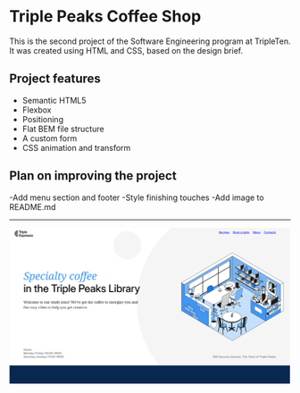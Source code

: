 # Triple Peaks Coffee Shop

This is the second project of the Software Engineering program at TripleTen. It was created using HTML and CSS, based on the design brief.

## Project features

- Semantic HTML5
- Flexbox
- Positioning
- Flat BEM file structure
- A custom form
- CSS animation and transform

## Plan on improving the project

-Add menu section and footer
-Style finishing touches
-Add image to README.md

---

![alt text](./images/demo/Coffeeshop.png)
